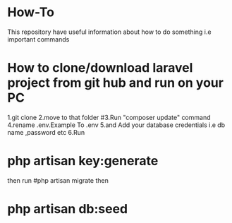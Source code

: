 # How-To
This repository have useful information about how to do something i.e important commands


#  How to clone/download laravel project from git hub and run on your PC
1.git clone <repository Address>
2.move to that folder 
  #3.Run "composer update" command
  4.rename .env.Example To .env
  5.and Add your database credentials i.e db name ,password etc
  6.Run
  # php artisan key:generate
  then run
  #php artisan migrate
  then
  # php artisan db:seed
  
